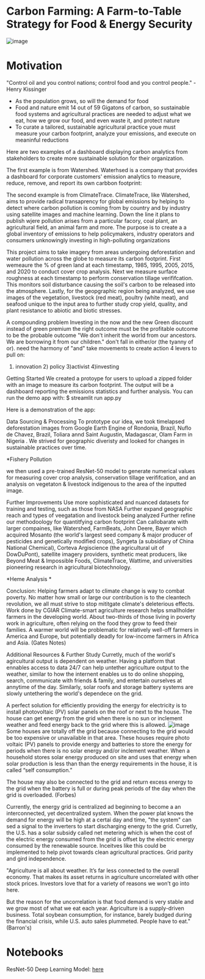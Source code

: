 # Carbon Farming: A Farm-to-Table Strategy for Food & Energy Security
![image](https://user-images.githubusercontent.com/78511177/171748204-f95510ec-fe34-4cd7-bf20-9ce432bc7d79.png)

# Motivation
"Control oil and you control nations; control food and you control people." - Henry Kissinger
* As the population grows, so will the demand for food
* Food and nature emit 14 out of 59 Gigatons of carbon, so sustainable food systems and agricultural practices are needed to adjust what we eat, how we grow our food, and even waste it, and protect nature 
* To curate a tailored, sustainable agricultural practice youe must measure your carbon footprint, analyze your emissions, and execute on meaninful reductions

Here are two examples of a dashboard displaying carbon analytics from stakeholders to create more sustainable solution for their organization. 

The first example is from Watershed. Waterhsed is a company that provides a dashboard  for corporate customers' emission analytics to measure, reduce, remove, and report its own carbbon footprint:

The second example is from ClimateTrace. ClimateTrace, like Watershed, aims to provide radical transaprency for global emissions by helping to detect where carbon pollution is coming from by country and by industry using satellite images and machine learning. Down the line it plans to publish wjere pollution arises from a particular facory, coal plant, an agricultural field, an animal farm and more. The purpose is to create a a global inventory of emissions to help policymakers, industry operators and consumers unknowingly investing in high-polluting organizations


        
        
This project aims to take imagery from areas undergoing deforestation and water pollution across the globe to measure its carbon footprint. First wemeaure the % of green land at each timestamp, 1985, 1995, 2005, 2015, and 2020 to conduct cover crop analysis. Next we measure surface roughness at each timestamp to perform conservation tillage verififcation. This monitors soil disturbance causing the soil's carbon to be released into the atmosphere. Lastly, for the geopgraphic region being analyzed, we use images of the vegetation, livestock (red meat), poultry (white meat), and seafood unique to the input area to further study crop yield, quality, and plant resistance to abiotic and biotic stresses. 

A compounding problem
Investing in the now and the new
Green discount instead of green premium
the right outcome must be the profitable outcome to be the probable outcome
"We don't inherit the world from our ancestors. We are borrowing it from our children."
don't fall in either/or (the tyanny of or). need the harmony of "and"
take movements to create action
4 levers to pull on:
1) innovation 2) policy 3)activist 4)investing



Getting Started
We created a protoype for users to upload a zipped folder with an image to measure its carbon footprint. The output will be a dashboard reporting the emissions statistics and further analysis. You can run the demo app with:
$ streamlit run app.py



Here is a demonstration of the app:

Data Sourcing & Processing
To prototype our idea, we took timelapsed deforestation images from Google Earth Engine of Rondonia, Brazil, Nuflo de Chavez, Brazil, Toliara annd Saint Augustin, Madagascar, Olam Farm in Nigeria . We strived for geographic diveristy and looked for changes in sustainable practices over time. 

*Fishery Pollution

we then used a pre-trained ResNet-50 model to generate numerical values for measuring cover crop analysis, conservation tillage verififcation, and an analysis on vegetaton & livestock indigenous to the area of the inputted image. 


Further Improvements
Use more sophisticated and nuanced datasets for training and testing, such as those from NASA
Further expand geographic reach and types of veegatation and livestock being analyzed
Further refine our methodoology for quantitfying carbon footprint
Can callobarate with larger compaines, like Watershed, FarmBeats, John Deere, Bayer which acquired Mosanto (the world's largest seed company & major producer of pesticides and genetically modified crops), Syngeta (a subsidiary of China National Chemical), Corteva Argiscience (the agricultural uit of DowDuPont), satellite imagery providers, synthetic meat producers, like Beyond Meat & Impossible Foods, ClimateTrace, Wattime, and universities pioneering research in agricultural biotechnology.

*Heme Analysis
*
 
 
Conclusion:
Helping farmers adapt to climate change is way to combat poverty. No matter how small or large our contribution is to the cleantech revolution, we all must strive to stop mititgate climate's deleterious effects. Work done by CGIAR Climate-smart agriculture research helps smallholder farmers in the developing world. About two-thirds of those living in poverty work in agriculture, often relying on the food they grow to feed their families. A warmer world will be problematic for relatively well-off farmers in America and Europe, but potentially deadly for low-income farmers in Africa and Asia. (Gates Notes)

Additional Resources & Further Study
Curretly, much of the world's agircultural output is dependent on weather. Having a platform that ennables access to data 24/7 can help untether agriculture output to the weather, similar to how the internent enables us to do online shopping, search, communicate with friends & family, and entertain ourselves at annytime of the day. Similarly, solar roofs and storage battery systems are slowly untethering the world's dependece on the grid.

A perfect solution for efficiently providing the energy for electricity is to install photovoltaic (PV) solar panels on the roof or next to the house. The house can get energy from the grid when there is no sun or inclement weather and feed energy back to the grid where this is allowed. 
![image](https://user-images.githubusercontent.com/78511177/172438992-2bd6b716-a21a-453e-8c10-79079c606df9.png)
Some houses are totally off the grid because connecting to the grid would be too expensive or unavailable in that area. These houses require photo voltaic (PV) panels to provide energy and batteries to store the energy for periods when there is no solar energy and/or inclement weather. When a household stores solar energy produced on site and uses that energy when solar production is less than than the energy requirements in the house, it is called “self consumption.”

The house may also be connected to the grid and return excess energy to the grid when the battery is full or during peak periods of the day when the grid is overloaded. (Forbes)

Currently, the energy grid is centralized ad beginning to become a an interconnected, yet decentralized system. When the power plat knows the demand for energy will be high at a certai day and time, "the system" can sed a signal to the inverters to start discharging energy to the grid. Curretly, the U.S. has a solar subsidy called net metering which is when the cost of the electric energy consumed from the grid is offset by the electric energy consumed by the renewable source. Inceitves like this could be implemented to help pivot towards clean agricultural practices. Grid parity and gird independence. 


"Agriculture is all about weather. It’s far less connected to the overall economy. That makes its asset returns in agriculture uncorrelated with other stock prices. Investors love that for a variety of reasons we won’t go into here.

But the reason for the uncorrelation is that food demand is very stable and we grow most of what we eat each year. Agriculture is a supply-driven business. Total soybean consumption, for instance, barely budged during the financial crisis, while U.S. auto sales plummeted. People have to eat." (Barron's)

# Notebooks
ResNet-50 Deep Learning Model: [here](https://colab.research.google.com/drive/1M9Y7eJZacFHujo8vmwYcCdr3JKlE4G1Q#scrollTo=M2r5Wun4lHXv)

